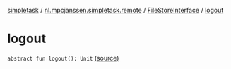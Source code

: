 [simpletask](../../index.md) / [nl.mpcjanssen.simpletask.remote](../index.md) / [FileStoreInterface](index.md) / [logout](.)

# logout

`abstract fun logout(): Unit` [(source)](https://github.com/mpcjanssen/simpletask-android/blob/master/src/main/java/nl/mpcjanssen/simpletask/remote/FileStoreInterface.kt#L17)